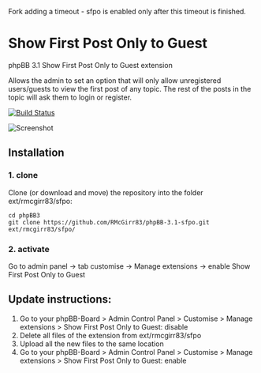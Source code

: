 Fork adding a timeout - sfpo is enabled only after this timeout is finished.

Show First Post Only to Guest
===============

phpBB 3.1 Show First Post Only to Guest extension

Allows the admin to set an option that will only allow unregistered users/guests to view the first post of any topic. The rest of the posts in the topic will ask them to login or register.

[![Build Status](https://travis-ci.org/RMcGirr83/phpBB-3.1-sfpo.svg?branch=master)](https://travis-ci.org/RMcGirr83/phpBB-3.1-sfpo)

![Screenshot](viewtopic.jpg)

## Installation

### 1. clone
Clone (or download and move) the repository into the folder ext/rmcgirr83/sfpo:

```
cd phpBB3
git clone https://github.com/RMcGirr83/phpBB-3.1-sfpo.git ext/rmcgirr83/sfpo/
```

### 2. activate
Go to admin panel -> tab customise -> Manage extensions -> enable Show First Post Only to Guest


## Update instructions:
1. Go to your phpBB-Board > Admin Control Panel > Customise > Manage extensions > Show First Post Only to Guest: disable
2. Delete all files of the extension from ext/rmcgirr83/sfpo
3. Upload all the new files to the same location
4. Go to your phpBB-Board > Admin Control Panel > Customise > Manage extensions > Show First Post Only to Guest: enable
